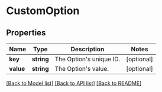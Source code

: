 # CustomOption

## Properties
Name | Type | Description | Notes
------------ | ------------- | ------------- | -------------
**key** | **string** | The Option&#39;s unique ID. | [optional] 
**value** | **string** | The Option&#39;s value. | [optional] 

[[Back to Model list]](../README.md#documentation-for-models) [[Back to API list]](../README.md#documentation-for-api-endpoints) [[Back to README]](../README.md)


